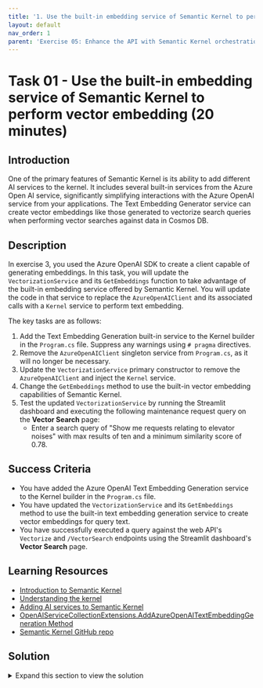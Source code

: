 ```yaml
---
title: '1. Use the built-in embedding service of Semantic Kernel to perform vector embedding'
layout: default
nav_order: 1
parent: 'Exercise 05: Enhance the API with Semantic Kernel orchestration'
---
```


# Task 01 - Use the built-in embedding service of Semantic Kernel to perform vector embedding (20 minutes)

## Introduction

One of the primary features of Semantic Kernel is its ability to add different AI services to the kernel. It includes several built-in services from the Azure Open AI service, significantly simplifying interactions with the Azure OpenAI service from your applications. The Text Embedding Generator service can create vector embeddings like those generated to vectorize search queries when performing vector searches against data in Cosmos DB.

## Description

In exercise 3, you used the Azure OpenAI SDK to create a client capable of generating embeddings. In this task, you will update the `VectorizationService` and its `GetEmbeddings` function to take advantage of the built-in embedding service offered by Semantic Kernel. You will update the code in that service to replace the `AzureOpenAIClient` and its associated calls with a `Kernel` service to perform text embedding.

The key tasks are as follows:

1. Add the Text Embedding Generation built-in service to the Kernel builder in the `Program.cs` file. Suppress any warnings using `# pragma` directives.
2. Remove the `AzureOpenAIClient` singleton service from `Program.cs`, as it will no longer be necessary.
3. Update the `VectorizationService` primary constructor to remove the `AzureOpenAIClient` and inject the `Kernel` service.
4. Change the `GetEmbeddings` method to use the built-in vector embedding capabilities of Semantic Kernel.
5. Test the updated `VectorizationService` by running the Streamlit dashboard and executing the following maintenance request query on the **Vector Search** page:
   - Enter a search query of "Show me requests relating to elevator noises" with max results of ten and a minimum similarity score of 0.78.

## Success Criteria

- You have added the Azure OpenAI Text Embedding Generation service to the Kernel builder in the `Program.cs` file.
- You have updated the `VectorizationService` and its `GetEmbeddings` method to use the built-in text embedding generation service to create vector embeddings for query text.
- You have successfully executed a query against the web API's `Vectorize` and `/VectorSearch` endpoints using the Streamlit dashboard's **Vector Search** page.

## Learning Resources

- [Introduction to Semantic Kernel](https://learn.microsoft.com/semantic-kernel/overview/)
- [Understanding the kernel](https://learn.microsoft.com/semantic-kernel/concepts/kernel?pivots=programming-language-csharp)
- [Adding AI services to Semantic Kernel](https://learn.microsoft.com/semantic-kernel/concepts/ai-services/)
- [OpenAIServiceCollectionExtensions.AddAzureOpenAITextEmbeddingGeneration Method](https://learn.microsoft.com/dotnet/api/microsoft.semantickernel.openaiservicecollectionextensions.addazureopenaitextembeddinggeneration?view=semantic-kernel-dotnet)
- [Semantic Kernel GitHub repo](https://github.com/microsoft/semantic-kernel)

## Solution

<details markdown="block">
<summary>Expand this section to view the solution</summary>

- To update the `Program.cs` file to add the built-in `TextEmbeddingGeneration` service:
  - Add `AddAzureOpenAITextEmbeddingGeneration(embeddingDeploymentName, endpoint, key)` to the `Kernel` singleton builder call added in Exercise 2 Task 2 (line 224 of the 0202.MD file).

    ```csharp
    kernelBuilder.AddAzureOpenAITextEmbeddingGeneration(
        deploymentName: builder.Configuration["AzureOpenAI:EmbeddingDeploymentName"]!,
        endpoint: builder.Configuration["AzureOpenAI:Endpoint"]!,
        apiKey: builder.Configuration["AzureOpenAI:ApiKey"]!
    );
    ```

    The code will be underlined by a red squiggly line, indicating an issue.

    The `AddAzureOpenAITextEmbeddingGeneration` feature of Semantic Kernel is flagged for evaluation purposes only at this time, so you must suppress that issue to be able to use it in the project.
  - To suppress the issue, hover your mouse cursor over the `AddAzureOpenAITextEmbeddingGeneration` function call and select the dropdown in the tooltip icon that appears.
    - In the flyout menu, select **Suppress of configure issues -> Suppress SKEXP0010** and then select **in Source**.

        ![In Program.cs, the tip button for the inserted code is highlighted, and Suppress or configure issues items are highlighted in the flyout menu. Suppress SKEXP0010 and in Source are highlighted in submenus.](../../media/Solution/0501-suppress-issue-in-source.png)

    - This will wrap the code in `#pragma warning disable` and `#pragma warning restore` directives, and the final code will look like this:

      ```csharp
      #pragma warning disable SKEXP0010 // Type is for evaluation purposes only and is subject to change or removal in future updates. Suppress this diagnostic to proceed.
          kernelBuilder.AddAzureOpenAITextEmbeddingGeneration(
              deploymentName: builder.Configuration["AzureOpenAI:EmbeddingDeploymentName"]!,
              endpoint: builder.Configuration["AzureOpenAI:Endpoint"]!,
              apiKey: builder.Configuration["AzureOpenAI:ApiKey"]!
          );
      #pragma warning restore SKEXP0010 // Type is for evaluation purposes only and is subject to change or removal in future updates. Suppress this diagnostic to proceed.
      ```

- To remove the `AzureOpenAIClient` singleton service from `Program.cs`:
  - In `Program.cs`, locate the line that starts with `builder.Services.AddSingleton<AzureOpenAIClient>` and delete that line and the code block it encapsulates.

- To update the `VectorizationService` primary constructor to remove the `AzureOpenAIClient` and inject the `Kernel` service:
  - Update the library references in the file:
    - Remove the `Azure.AI.OpenAI` using statement.
    - Add the following Semantic Kernel references:

      ```csharp
      using Microsoft.SemanticKernel;
      using Microsoft.SemanticKernel.Embeddings;
      ```

  - Change the primary constructor for the `VectorizationService` to swap out the use of `AzureOpenAIClient` for Semantic Kernel, deleting the injected `AzureOpenAIClient` and replacing it with `Kernel`. The new primary constructor for the class will look like:

    ```csharp
    public class VectorizationService(Kernel kernel, CosmosClient cosmosClient, IConfiguration configuration) : IVectorizationService
    ```

  - Delete the `_client` class variable and create a new one named `_kernel` with a type of `Kernel`.

    ```csharp
    private readonly Kernel _kernel = kernel;
    ```

- The steps to update the `VectorizationService` to use the built-in vector embedding capabilities of Semantic Kernel:

  - In the `GetEmbeddings` function:
    - Remove the `embeddingClient` variable, as it is no longer necessary.
    - Replace the call to the embedding client for the built-in `GenerateEmbeddingAsync()` method of Semantic Kernel.

      ```csharp
      // Generate a vector for the provided text.
      var embeddings = await _kernel.GetRequiredService<ITextEmbeddingGenerationService>().GenerateEmbeddingAsync(text);
      ```

    - As you did in the `Program.cs` class, you must suppress the issue with the `ITextEmbeddingGenerationService` feature using `# pragma warning` directives to use it in this class. The final code will look similar to the following:

      ```csharp
      #pragma warning disable SKEXP0001 // Type is for evaluation purposes only and is subject to change or removal in future updates. Suppress this diagnostic to proceed.
      // Generate a vector for the provided text.
      var embeddings = await _kernel.GetRequiredService<ITextEmbeddingGenerationService>().GenerateEmbeddingAsync(text);
      #pragma warning restore SKEXP0001
      ```

    - Update the `vector` variable to handle the different type returned by the `GenerateEmbeddingsAsync` method.

      ```csharp
      var vector = embeddings.ToArray();
      ```

  - Save the `VectorizationService` file.

- To test the updated `VectorizationService`, start the web API and run the Steamlit dashboard.
  - In Visual Studio Code, open a new terminal window and change the directory to `scr\ContotoSuitesWebAPI`.
  - At the terminal prompt, enter the following command to run the API locally:

    ```bash
    dotnet run
    ```

  - Once the API has started, as indicated by output in the terminal stating `Now listening on: http://localhost:5292`, open a new terminal window in Visual Studio Code, navigate to the `src\ContosoSuitesDashboard` folder, and run the following command to start the Streamlit dashboard:

    ```python
    python -m streamlit run Index.py
    ```

  - Navigate to the **Vector Search** page in the Streamlit dashboard, and then submit the following query for maintenance requests:
    - Enter a search query of "Show me requests relating to elevator noises" with max results of ten and a minimum similarity score of 0.78.
    - You should see several results about elevators and noise, indicating the updates to the API and `VectorizationService` are working correctly.

</details>
